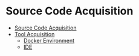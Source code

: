 # Source Code Acquisition

- [Source Code Acquisition](sourcecode-acquire.md)
- [Tool Acquisition](gettools.md)
  - [Docker Environment](gettools-acquire.md)
  - [IDE](gettools-ide.md)

